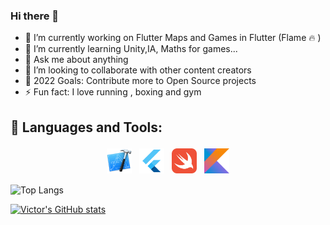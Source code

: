### Hi there 👋


- 🔭 I’m currently working on Flutter Maps and Games in Flutter (Flame 🔥 )
- 🌱 I’m currently learning Unity,IA, Maths for games...
- 💬 Ask me about anything 
- 👯 I’m looking to collaborate with other content creators
- 🥅 2022 Goals: Contribute more to Open Source projects
- ⚡ Fun fact: I love running , boxing and gym

## 🧰 Languages and Tools:
<p align="center">
  <img src="https://raw.githubusercontent.com/github/explore/80688e429a7d4ef2fca1e82350fe8e3517d3494d/topics/xcode/xcode.png" alt="Flutter" height="40" style="vertical-align:top; margin:4px">
<img src="https://raw.githubusercontent.com/github/explore/80688e429a7d4ef2fca1e82350fe8e3517d3494d/topics/flutter/flutter.png" alt="Flutter" height="40" style="vertical-align:top; margin:4px">
<img src="https://raw.githubusercontent.com/github/explore/80688e429a7d4ef2fca1e82350fe8e3517d3494d/topics/swift/swift.png" alt="Swift" height="40" style="vertical-align:top; margin:4px">
<img src="https://raw.githubusercontent.com/github/explore/80688e429a7d4ef2fca1e82350fe8e3517d3494d/topics/kotlin/kotlin.png" alt="Kotlin" height="40" style="vertical-align:top; margin:4px">
</p>

![Top Langs](https://github-readme-stats.vercel.app/api/top-langs/?username=victormanuelfrancodev&langs_count=8&theme=tokyonight)


[![Victor's GitHub stats](https://github-readme-stats.vercel.app/api?username=victormanuelfrancodev&show_icons=true&theme=tokyonight)](https://github.com/victormanuelfrancodev)
